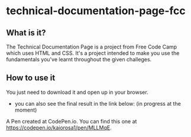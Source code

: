 # technical-documentation-page-fcc


## What is it?

The Technical Documentation Page is a project from Free Code Camp which uses HTML and CSS. It's a project intended to make you use the fundamentals you've learnt throughout the given challeges.

## How to use it

You just need to download it and open up in your browser. 

 - you can also see the final result in the link below: (in progress at the moment)
 
 A Pen created at CodePen.io. You can find this one at https://codepen.io/kaiorosa1/pen/MLLMqE.

 
